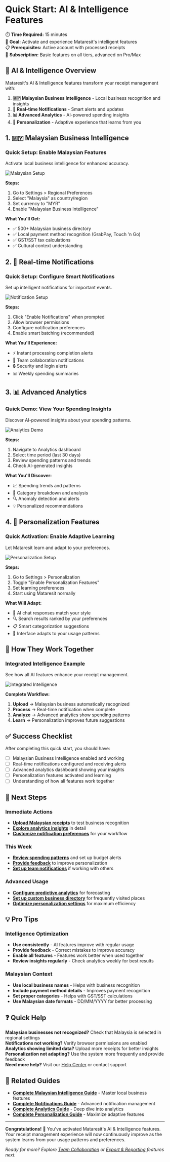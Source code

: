 # Quick Start: AI & Intelligence Features

⏱️ **Time Required:** 15 minutes  
🎯 **Goal:** Activate and experience Mataresit's intelligent features  
📋 **Prerequisites:** Active account with processed receipts  
🔧 **Subscription:** Basic features on all tiers, advanced on Pro/Max

## 🧠 AI & Intelligence Overview

Mataresit's AI & Intelligence features transform your receipt management with:

1. **🇲🇾 Malaysian Business Intelligence** - Local business recognition and insights
2. **🔔 Real-time Notifications** - Smart alerts and updates
3. **📊 Advanced Analytics** - AI-powered spending insights
4. **🎯 Personalization** - Adaptive experience that learns from you

## 1. 🇲🇾 Malaysian Business Intelligence

### Quick Setup: Enable Malaysian Features
Activate local business intelligence for enhanced accuracy.

![Malaysian Setup](../../assets/screenshots/ai-intelligence/quick-start/01_malaysian-setup_desktop_en.png)

**Steps:**
1. Go to Settings > Regional Preferences
2. Select "Malaysia" as country/region
3. Set currency to "MYR"
4. Enable "Malaysian Business Intelligence"

**What You'll Get:**
- ✅ 500+ Malaysian business directory
- ✅ Local payment method recognition (GrabPay, Touch 'n Go)
- ✅ GST/SST tax calculations
- ✅ Cultural context understanding

## 2. 🔔 Real-time Notifications

### Quick Setup: Configure Smart Notifications
Set up intelligent notifications for important events.

![Notification Setup](../../assets/screenshots/ai-intelligence/quick-start/02_notification-setup_desktop_en.png)

**Steps:**
1. Click "Enable Notifications" when prompted
2. Allow browser permissions
3. Configure notification preferences
4. Enable smart batching (recommended)

**What You'll Experience:**
- ⚡ Instant processing completion alerts
- 📱 Team collaboration notifications
- 🔒 Security and login alerts
- 📊 Weekly spending summaries

## 3. 📊 Advanced Analytics

### Quick Demo: View Your Spending Insights
Discover AI-powered insights about your spending patterns.

![Analytics Demo](../../assets/screenshots/ai-intelligence/quick-start/03_analytics-demo_desktop_en.png)

**Steps:**
1. Navigate to Analytics dashboard
2. Select time period (last 30 days)
3. Review spending patterns and trends
4. Check AI-generated insights

**What You'll Discover:**
- 📈 Spending trends and patterns
- 🎯 Category breakdown and analysis
- 🔍 Anomaly detection and alerts
- 💡 Personalized recommendations

## 4. 🎯 Personalization Features

### Quick Activation: Enable Adaptive Learning
Let Mataresit learn and adapt to your preferences.

![Personalization Setup](../../assets/screenshots/ai-intelligence/quick-start/04_personalization-setup_desktop_en.png)

**Steps:**
1. Go to Settings > Personalization
2. Toggle "Enable Personalization Features"
3. Set learning preferences
4. Start using Mataresit normally

**What Will Adapt:**
- 🤖 AI chat responses match your style
- 🔍 Search results ranked by your preferences
- 📋 Smart categorization suggestions
- 🎨 Interface adapts to your usage patterns

## 🔄 How They Work Together

### Integrated Intelligence Example
See how all AI features enhance your receipt management.

![Integrated Intelligence](../../assets/screenshots/ai-intelligence/quick-start/05_integrated-intelligence_desktop_en.png)

**Complete Workflow:**
1. **Upload** → Malaysian business automatically recognized
2. **Process** → Real-time notification when complete
3. **Analyze** → Advanced analytics show spending patterns
4. **Learn** → Personalization improves future suggestions

## ✅ Success Checklist

After completing this quick start, you should have:

- [ ] Malaysian Business Intelligence enabled and working
- [ ] Real-time notifications configured and receiving alerts
- [ ] Advanced analytics dashboard showing your insights
- [ ] Personalization features activated and learning
- [ ] Understanding of how all features work together

## 🔄 Next Steps

### Immediate Actions
- **[Upload Malaysian receipts](../core-features/batch-processing.md)** to test business recognition
- **[Explore analytics insights](advanced-analytics.md)** in detail
- **[Customize notification preferences](real-time-notifications.md)** for your workflow

### This Week
- **[Review spending patterns](advanced-analytics.md)** and set up budget alerts
- **[Provide feedback](personalization-features.md)** to improve personalization
- **[Set up team notifications](../team-collaboration/)** if working with others

### Advanced Usage
- **[Configure predictive analytics](advanced-analytics.md)** for forecasting
- **[Set up custom business directory](malaysian-business-intelligence.md)** for frequently visited places
- **[Optimize personalization settings](personalization-features.md)** for maximum efficiency

## 💡 Pro Tips

### Intelligence Optimization
- **Use consistently** - AI features improve with regular usage
- **Provide feedback** - Correct mistakes to improve accuracy
- **Enable all features** - Features work better when used together
- **Review insights regularly** - Check analytics weekly for best results

### Malaysian Context
- **Use local business names** - Helps with business recognition
- **Include payment method details** - Improves payment recognition
- **Set proper categories** - Helps with GST/SST calculations
- **Use Malaysian date formats** - DD/MM/YYYY for better processing

## ❓ Quick Help

**Malaysian businesses not recognized?** Check that Malaysia is selected in regional settings  
**Notifications not working?** Verify browser permissions are enabled  
**Analytics showing limited data?** Upload more receipts for better insights  
**Personalization not adapting?** Use the system more frequently and provide feedback  
**Need more help?** Visit our [Help Center](/help) or contact support

## 🔗 Related Guides

- **[Complete Malaysian Intelligence Guide](malaysian-business-intelligence.md)** - Master local business features
- **[Complete Notifications Guide](real-time-notifications.md)** - Advanced notification management
- **[Complete Analytics Guide](advanced-analytics.md)** - Deep dive into analytics
- **[Complete Personalization Guide](personalization-features.md)** - Maximize adaptive features

---

**Congratulations!** 🎉 You've activated Mataresit's AI & Intelligence features. Your receipt management experience will now continuously improve as the system learns from your usage patterns and preferences.

*Ready for more? Explore [Team Collaboration](../team-collaboration/) or [Export & Reporting](../export-reporting/) features next.*
